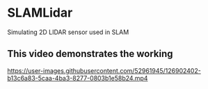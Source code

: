 # SLAMLidar
Simulating 2D LIDAR sensor used in SLAM



## This video demonstrates the working
https://user-images.githubusercontent.com/52961945/126902402-b13c6a83-5caa-4ba3-8277-0803b1e58b24.mp4
